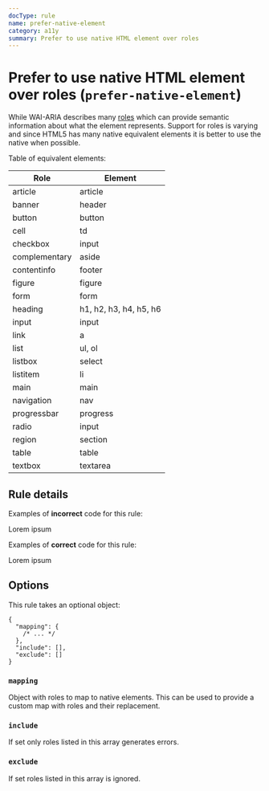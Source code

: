 ```yaml
---
docType: rule
name: prefer-native-element
category: a11y
summary: Prefer to use native HTML element over roles
---
```


# Prefer to use native HTML element over roles (`prefer-native-element`)

While WAI-ARIA describes many [roles][wai-aria-roles] which can provide semantic information about what the element represents.
Support for roles is varying and since HTML5 has many native equivalent elements it is better to use the native when possible.

[wai-aria-roles]: https://www.w3.org/TR/wai-aria-1.1/#role_definitions

Table of equivalent elements:

<!-- [html-validate-disable-block wcag/h63: marked does not generate tables with scope attribute] -->

| Role          | Element                |
| ------------- | ---------------------- |
| article       | article                |
| banner        | header                 |
| button        | button                 |
| cell          | td                     |
| checkbox      | input                  |
| complementary | aside                  |
| contentinfo   | footer                 |
| figure        | figure                 |
| form          | form                   |
| heading       | h1, h2, h3, h4, h5, h6 |
| input         | input                  |
| link          | a                      |
| list          | ul, ol                 |
| listbox       | select                 |
| listitem      | li                     |
| main          | main                   |
| navigation    | nav                    |
| progressbar   | progress               |
| radio         | input                  |
| region        | section                |
| table         | table                  |
| textbox       | textarea               |

## Rule details

Examples of **incorrect** code for this rule:

<validate name="incorrect" rules="prefer-native-element">
	<div role="main">
	  <p>Lorem ipsum</p>
	</div>
</validate>

Examples of **correct** code for this rule:

<validate name="correct" rules="prefer-native-element">
	<main>
	  <p>Lorem ipsum</p>
	</main>
</validate>

## Options

This rule takes an optional object:

```jsonc
{
  "mapping": {
    /* ... */
  },
  "include": [],
  "exclude": []
}
```

### `mapping`

Object with roles to map to native elements.
This can be used to provide a custom map with roles and their replacement.

### `include`

If set only roles listed in this array generates errors.

### `exclude`

If set roles listed in this array is ignored.
